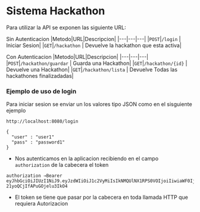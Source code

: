 # Sistema Hackathon

Para utilizar la API se exponen las siguiente URL:

Sin Autenticacion
|Metodo|URL|Descripcion|
|---|---|---|
|`POST`|`/login` | Iniciar Sesion|
|`GET`|`/hackathon` | Devuelve la hackathon que esta activa|


Con Autenticacion
|Metodo|URL|Descripcion|
|---|---|---|
|`POST`|`/hackathon/guardar` | Guarda una Hackathon|
|`GET`|`/hackathon/{id}` | Devuelve una Hackathon|
|`GET`|`/hackathon/lista` | Devuelve Todas las hackathones finalizadadas|


### Ejemplo de uso de login
Para iniciar sesion se enviar un los valores tipo JSON como en el sisguiente ejemplo

```
http://localhost:8080/login

{
  "user" : "user1"
  "pass" : "password1"
}

```
* Nos autenticamos en la aplicacion recibiendo en el campo `authorization` de la cabecera el token

```
authorization →Bearer eyJhbGciOiJIUzI1NiJ9.eyJzdWIiOiJ1c2VyMiIsIkNMQUlNX1RPS0VOIjoiIiwiaWF0IjoxNTgyNjY4MDczLCJpc3MiOiJJU1NVRVIiLCJleHAiOjE1ODI2ODI0NzN9.8RfMZNwCvRtCWzWnfsK-21yoQCjIfAPuGOjelu3IkO4
```

* El token se tiene que pasar por la cabecera en toda llamada HTTP que requiera Autorizacion
